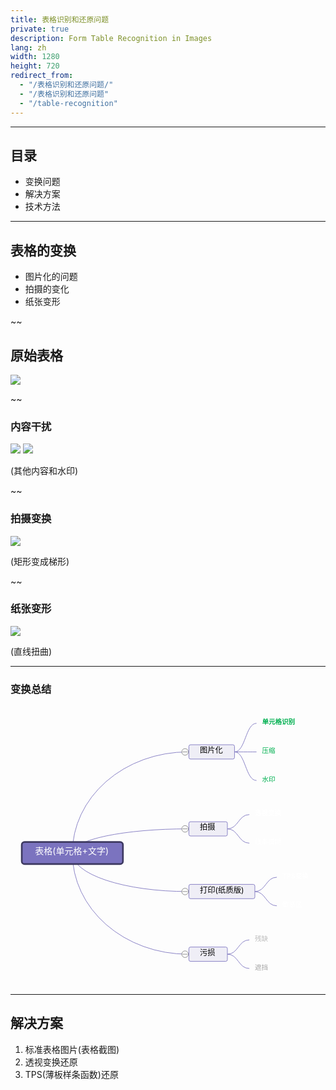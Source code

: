 ```yaml
---
title: 表格识别和还原问题
private: true
description: Form Table Recognition in Images
lang: zh
width: 1280
height: 720
redirect_from:
  - "/表格识别和还原问题/"
  - "/表格识别和还原问题"  
  - "/table-recognition"
---
```


----------------
## 目录

* 变换问题
* 解决方案
* 技术方法

------------------
## 表格的变换

* 图片化的问题
* 拍摄的变化
* 纸张变形

~~
## 原始表格

![](/img/table-recognition/table_example.png)

~~
### 内容干扰
![](/img/table-recognition/table_example_page.png) ![](/img/table-recognition/table_example_img.png)

(其他内容和水印)

~~
### 拍摄变换
![](/img/table-recognition/table_photo_screen.jpg)

(矩形变成梯形)

~~
### 纸张变形

![](/img/table-recognition/table_photo_paper.jpg)

(直线扭曲)

-------
### 变换总结

<svg id="kity_svg_6" xmlns="http://www.w3.org/2000/svg" xmlns:xlink="http://www.w3.org/1999/xlink" version="1.1" width="573" height="508" style="visibility: visible;" viewBox="0 0 573 508"><defs id="kity_defs_7"><linearGradient id="kity_linearGradient_17" x1="0" y1="0" x2="0" y2="1"><stop id="kity_stop_18" offset="0" stop-color="rgb(255, 255, 255)"></stop><stop id="kity_stop_19" offset="1" stop-color="rgb(204, 204, 204)"></stop></linearGradient><marker id="kity_marker_2" orient="auto" refX="6" refY="0" viewBox="-7 -7 14 14" markerWidth="7" markerHeight="7" markerUnits="userSpaceOnUse"><path id="kity_path_3" fill="rgb(123, 115, 191)" stroke="none" d="M6,0A6,6,0,1,1,-6,0A6,6,0,1,1,6,0"></path></marker></defs><g id="kity_g_8"><g id="minder1" text-rendering="optimize-speed"><g id="minder_connect_group1"><path id="kity_path_31" fill="none" stroke="rgb(123, 115, 191)" stroke-width="1" d="M112.5,267.5A210,184,0,0,1,322.5,83.5"></path><path id="kity_path_33" fill="none" stroke="rgb(123, 115, 191)" stroke-width="1" d="M407.5,83.5C427.5,83.5,427.5,31.5,447.5,31.5"></path><path id="kity_path_35" fill="none" stroke="rgb(123, 115, 191)" stroke-width="1" d="M407.5,83.5C427.5,83.5,427.5,83.5,447.5,83.5"></path><path id="kity_path_37" fill="none" stroke="rgb(123, 115, 191)" stroke-width="1" d="M407.5,83.5C427.5,83.5,427.5,135.5,447.5,135.5"></path><path id="kity_path_39" fill="none" stroke="rgb(123, 115, 191)" stroke-width="1" d="M112.5,267.5A210,44,0,0,1,322.5,223.5"></path><path id="kity_path_41" fill="none" stroke="rgb(123, 115, 191)" stroke-width="1" d="M394.5,223.5C414.5,223.5,414.5,197.5,434.5,197.5"></path><path id="kity_path_43" fill="none" stroke="rgb(123, 115, 191)" stroke-width="1" d="M394.5,223.5C414.5,223.5,414.5,249.5,434.5,249.5"></path><path id="kity_path_45" fill="none" stroke="rgb(123, 115, 191)" stroke-width="1" d="M112.5,267.5A210,70,0,0,0,322.5,337.5"></path><path id="kity_path_47" fill="none" stroke="rgb(123, 115, 191)" stroke-width="1" d="M444.5,337.5C464.5,337.5,464.5,311.5,484.5,311.5"></path><path id="kity_path_49" fill="none" stroke="rgb(123, 115, 191)" stroke-width="1" d="M444.5,337.5C464.5,337.5,464.5,363.5,484.5,363.5"></path><path id="kity_path_51" fill="none" stroke="rgb(123, 115, 191)" stroke-width="1" d="M112.5,267.5A210,184,0,0,0,322.5,451.5"></path><path id="kity_path_53" fill="none" stroke="rgb(123, 115, 191)" stroke-width="1" d="M394.5,451.5C414.5,451.5,414.5,425.5,434.5,425.5"></path><path id="kity_path_55" fill="none" stroke="rgb(123, 115, 191)" stroke-width="1" d="M394.5,451.5C414.5,451.5,414.5,477.5,434.5,477.5"></path></g><g id="minder_node1"><path id="node_outline1" fill="rgb(123, 115, 191)" stroke="rgb(61, 57, 96)" d="M25.5,247.5h174a5,5,0,0,1,5,5v30a5,5,0,0,1,-5,5h-174a5,5,0,0,1,-5,-5v-30a5,5,0,0,1,5,-5z" stroke-width="3"></path><g id="node_text1" fill="white"><text id="kity_text_22" text-rendering="inherit" font-size="16" dy=".8em" y="257.09999990463257" x="44.5">表格(单元格+文字)</text></g></g><g id="kity_g_12"><path id="kity_path_13" fill="none" stroke="none" d="M44.5,267.5h0v0h0z"></path></g><g id="kity_g_14"><path id="kity_path_15" fill="none" stroke="none" d="M44.5,267.5h0v0h0z"></path><path id="kity_path_16" fill="none" stroke="none"></path></g><g id="minder_node2"><g id="node_expander4" style="cursor: pointer;"><path id="kity_path_105" fill="white" stroke="gray" d="M323.5,83.5A6,6,0,1,1,311.5,83.5A6,6,0,1,1,323.5,83.5"></path><path id="kity_path_106" fill="none" stroke="gray" d="M313,83.5L322,83.5"></path></g><path id="node_outline5" fill="rgb(239, 238, 246)" stroke="rgb(123, 115, 191)" d="M327.5,70.5h77a3,3,0,0,1,3,3v20a3,3,0,0,1,-3,3h-77a3,3,0,0,1,-3,-3v-20a3,3,0,0,1,3,-3z" stroke-width="1"></path><g id="node_text5" fill="bl"><text id="kity_text_63" text-rendering="inherit" font-size="14" dy=".8em" y="74.40000009536743" x="344.5">图片化</text></g></g><g id="minder_node3"><g id="node_expander1" display="none" style="cursor: pointer;"><path id="kity_path_96" fill="white" stroke="gray" d="M447.5,31.5A6,6,0,1,1,435.5,31.5A6,6,0,1,1,447.5,31.5"></path><path id="kity_path_97" fill="none" stroke="gray"></path></g><path id="node_outline2" fill="none" stroke="none" d="M452.5,20.5h71a5,5,0,0,1,5,5v12a5,5,0,0,1,-5,5h-71a5,5,0,0,1,-5,-5v-12a5,5,0,0,1,5,-5z"></path><g id="node_text2" fill="#00b050"><text id="kity_text_57" text-rendering="inherit" font-size="12" dy=".8em" font-weight="bold" y="23.700000047683716" x="457.5">单元格识别</text></g></g><g id="minder_node4"><g id="node_expander2" display="none" style="cursor: pointer;"><path id="kity_path_99" fill="white" stroke="gray" d="M447.5,83.5A6,6,0,1,1,435.5,83.5A6,6,0,1,1,447.5,83.5"></path><path id="kity_path_100" fill="none" stroke="gray"></path></g><path id="node_outline3" fill="none" stroke="none" d="M452.5,72.5h36a5,5,0,0,1,5,5v12a5,5,0,0,1,-5,5h-36a5,5,0,0,1,-5,-5v-12a5,5,0,0,1,5,-5z"></path><g id="node_text3" fill="#00b050"><text id="kity_text_59" text-rendering="inherit" font-size="12" dy=".8em" y="75.70000004768372" x="457.5">压缩</text></g></g><g id="minder_node5"><g id="node_expander3" display="none" style="cursor: pointer;"><path id="kity_path_102" fill="white" stroke="gray" d="M447.5,135.5A6,6,0,1,1,435.5,135.5A6,6,0,1,1,447.5,135.5"></path><path id="kity_path_103" fill="none" stroke="gray"></path></g><path id="node_outline4" fill="none" stroke="none" d="M452.5,124.5h35a5,5,0,0,1,5,5v12a5,5,0,0,1,-5,5h-35a5,5,0,0,1,-5,-5v-12a5,5,0,0,1,5,-5z"></path><g id="node_text4" fill="#00b050"><text id="kity_text_61" text-rendering="inherit" font-size="12" dy=".8em" y="127.70000004768372" x="457.5">水印</text></g></g><g id="minder_node6"><g id="node_expander7" style="cursor: pointer;"><path id="kity_path_114" fill="white" stroke="gray" d="M323.5,223.5A6,6,0,1,1,311.5,223.5A6,6,0,1,1,323.5,223.5"></path><path id="kity_path_115" fill="none" stroke="gray" d="M313,223.5L322,223.5"></path></g><path id="node_outline8" fill="rgb(239, 238, 246)" stroke="rgb(123, 115, 191)" d="M327.5,210.5h64a3,3,0,0,1,3,3v20a3,3,0,0,1,-3,3h-64a3,3,0,0,1,-3,-3v-20a3,3,0,0,1,3,-3z" stroke-width="1"></path><g id="node_text8" fill="black"><text id="kity_text_69" text-rendering="inherit" font-size="14" dy=".8em" y="214.40000009536743" x="344.5">拍摄</text></g></g><g id="minder_node7"><g id="node_expander5" display="none" style="cursor: pointer;"><path id="kity_path_108" fill="white" stroke="gray" d="M434.5,197.5A6,6,0,1,1,422.5,197.5A6,6,0,1,1,434.5,197.5"></path><path id="kity_path_109" fill="none" stroke="gray"></path></g><path id="node_outline6" fill="none" stroke="none" d="M439.5,186.5h60a5,5,0,0,1,5,5v12a5,5,0,0,1,-5,5h-60a5,5,0,0,1,-5,-5v-12a5,5,0,0,1,5,-5z"></path><g id="node_text6" fill="white"><text id="kity_text_65" text-rendering="inherit" font-size="12" dy=".8em" font-weight="bold" y="189.70000004768372" x="444.5">透视变换</text></g></g><g id="minder_node8"><g id="node_expander6" display="none" style="cursor: pointer;"><path id="kity_path_111" fill="white" stroke="gray" d="M434.5,249.5A6,6,0,1,1,422.5,249.5A6,6,0,1,1,434.5,249.5"></path><path id="kity_path_112" fill="none" stroke="gray"></path></g><path id="node_outline7" fill="none" stroke="none" d="M439.5,238.5h59a5,5,0,0,1,5,5v12a5,5,0,0,1,-5,5h-59a5,5,0,0,1,-5,-5v-12a5,5,0,0,1,5,-5z"></path><g id="node_text7" fill="white"><text id="kity_text_67" text-rendering="inherit" font-size="12" dy=".8em" y="241.70000004768372" x="444.5">线条模糊</text></g></g><g id="minder_node9"><g id="node_expander10" style="cursor: pointer;"><path id="kity_path_123" fill="white" stroke="gray" d="M323.5,337.5A6,6,0,1,1,311.5,337.5A6,6,0,1,1,323.5,337.5"></path><path id="kity_path_124" fill="none" stroke="gray" d="M313,337.5L322,337.5"></path></g><path id="node_outline11" fill="rgb(239, 238, 246)" stroke="rgb(123, 115, 191)" d="M327.5,324.5h114a3,3,0,0,1,3,3v20a3,3,0,0,1,-3,3h-114a3,3,0,0,1,-3,-3v-20a3,3,0,0,1,3,-3z" stroke-width="1"></path><g id="node_text11" fill="black"><text id="kity_text_75" text-rendering="inherit" font-size="14" dy=".8em" y="328.40000009536743" x="344.5">打印(纸质版)</text></g></g><g id="minder_node10"><g id="node_expander8" display="none" style="cursor: pointer;"><path id="kity_path_117" fill="white" stroke="gray" d="M484.5,311.5A6,6,0,1,1,472.5,311.5A6,6,0,1,1,484.5,311.5"></path><path id="kity_path_118" fill="none" stroke="gray"></path></g><path id="node_outline9" fill="none" stroke="none" d="M489.5,300.5h59a5,5,0,0,1,5,5v12a5,5,0,0,1,-5,5h-59a5,5,0,0,1,-5,-5v-12a5,5,0,0,1,5,-5z"></path><g id="node_text9" fill="white"><text id="kity_text_71" text-rendering="inherit" font-size="12" dy=".8em" font-weight="bold" y="303.7000000476837" x="494.5">TPS变换</text></g></g><g id="minder_node11"><g id="node_expander9" display="none" style="cursor: pointer;"><path id="kity_path_120" fill="white" stroke="gray" d="M484.5,363.5A6,6,0,1,1,472.5,363.5A6,6,0,1,1,484.5,363.5"></path><path id="kity_path_121" fill="none" stroke="gray"></path></g><path id="node_outline10" fill="none" stroke="none" d="M489.5,352.5h47a5,5,0,0,1,5,5v12a5,5,0,0,1,-5,5h-47a5,5,0,0,1,-5,-5v-12a5,5,0,0,1,5,-5z"></path><g id="node_text10" fill="white"><text id="kity_text_73" text-rendering="inherit" font-size="12" dy=".8em" y="355.7000000476837" x="494.5">敏感区</text></g></g><g id="minder_node12"><g id="node_expander13" style="cursor: pointer;"><path id="kity_path_132" fill="white" stroke="gray" d="M323.5,451.5A6,6,0,1,1,311.5,451.5A6,6,0,1,1,323.5,451.5"></path><path id="kity_path_133" fill="none" stroke="gray" d="M313,451.5L322,451.5"></path></g><path id="node_outline14" fill="rgb(239, 238, 246)" stroke="rgb(123, 115, 191)" d="M327.5,438.5h64a3,3,0,0,1,3,3v20a3,3,0,0,1,-3,3h-64a3,3,0,0,1,-3,-3v-20a3,3,0,0,1,3,-3z" stroke-width="1"></path><g id="node_text14" fill="black"><text id="kity_text_81" text-rendering="inherit" font-size="14" dy=".8em" y="442.40000009536743" x="344.5">污损</text></g></g><g id="minder_node13"><g id="node_expander11" display="none" style="cursor: pointer;"><path id="kity_path_126" fill="white" stroke="gray" d="M434.5,425.5A6,6,0,1,1,422.5,425.5A6,6,0,1,1,434.5,425.5"></path><path id="kity_path_127" fill="none" stroke="gray"></path></g><path id="node_outline12" fill="none" stroke="none" d="M439.5,414.5h36a5,5,0,0,1,5,5v12a5,5,0,0,1,-5,5h-36a5,5,0,0,1,-5,-5v-12a5,5,0,0,1,5,-5z"></path><g id="node_text12" fill="#bfbfbf"><text id="kity_text_77" text-rendering="inherit" font-size="12" dy=".8em" y="417.7000000476837" x="444.5">残缺</text></g></g><g id="minder_node14"><g id="node_expander12" display="none" style="cursor: pointer;"><path id="kity_path_129" fill="white" stroke="gray" d="M434.5,477.5A6,6,0,1,1,422.5,477.5A6,6,0,1,1,434.5,477.5"></path><path id="kity_path_130" fill="none" stroke="gray"></path></g><path id="node_outline13" fill="none" stroke="none" d="M439.5,466.5h35a5,5,0,0,1,5,5v12a5,5,0,0,1,-5,5h-35a5,5,0,0,1,-5,-5v-12a5,5,0,0,1,5,-5z"></path><g id="node_text13" fill="#a6a6a6"><text id="kity_text_79" text-rendering="inherit" font-size="12" dy=".8em" y="469.7000000476837" x="444.5">遮挡</text></g></g></g></g></svg>



------------
## 解决方案

1. 标准表格图片(表格截图)
1. 透视变换还原
1. TPS(薄板样条函数)还原


